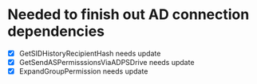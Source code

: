 # Needed to finish out AD connection dependencies

- [x] GetSIDHistoryRecipientHash needs update
- [x] GetSendASPermisssionsViaADPSDrive needs update
- [x] ExpandGroupPermission needs update